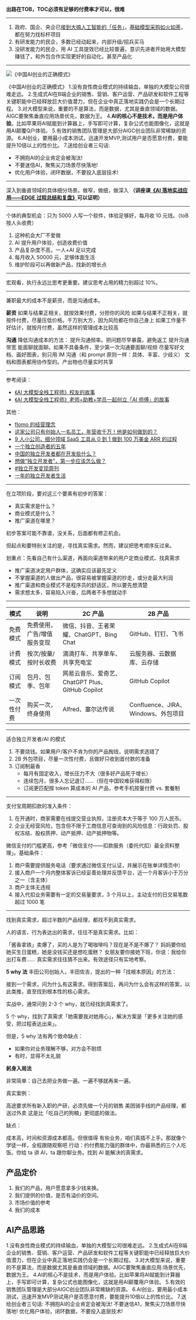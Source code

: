 **出路在TOB，TOC必须有足够的付费率才可以，很难**

----------------------------------------------------------------

1. 政府、国企、央企已[接到大搞人工智能的「任务」](http://www.sasac.gov.cn/n2588025/n2588139/c30132964/content.html)，[基础模型采购如火如荼](https://mp.weixin.qq.com/s/EZ-FXqH7t5hbtSayf2jjtw)，都在努力找标杆项目
2. 有研发能力的民企，多数已经动起来，内部升级/招兵买马
3. 没研发能力的民企，用 AI 工具提效已经比较普遍，意识先进者开始用大模型赚钱了，和外包合作实现更好的自动化，甚至产品化

----------------------------------------------------------------

![《中国AI创业的正确模式》](./assets/zhu.jpg)

《中国AI创业的正确模式》
1.没有良性商业模式的持续输血，单独的大模型公司很难走远。
2.生成式AI在B端企业的销售、营销、客户运营、产品研发和软件工程等关键职能中已经释放巨大价值潜力，但在企业中真正落地实践仍会是一个长期过程。
3.对大模型来说，重要的不是算法，而是数据，尤其是垂直领域的数据。AIGC要聚焦垂直应用场景优先，数据为王。
4.**AI的核心不是技术，而是用户体验**。比如苹果将AI赋能到计算器上，手写即可计算，复杂公式也能图像化，这就是用AI颠覆Q户体验。
5.有效的销售团队管理是大部分AIGC创业团队非常稀缺的资源。
6.AI创业，要用最小成本测试，迅速开发MVP,测试用户是否愿意付费，要能提升10倍以上的性价比。
7.送给创业者三句话:
- 不拥抱AI的企业肯定会被淘汰!
- 不要迷信AI，聚焦尖刀场景尽快落地!
- 优化用户体验，闭环数据，不要投入底层技术!

----------------------------------------------------------------

深入到垂直领域的具体细分场景。做窄，做细，做深入 
**（讲座课[《AI 落地实战应用——EDGE 过程总结和复盘》](https://www.zhihu.com/xen/market/training/training-video/1720187095111565312/1770874015751532546)可以证明）**


----------------------------------------------------------------

个体的典型机会：只为 5000 人写一个软件，体验足够好，每月收 10 元钱。（toB按人头收费）

1. 这种机会大厂不爱做
2. AI 提升用户体验，创造收费价值
3. 产品复杂度不高，一人+AI 足以完成
4. 每月收入 50000 元，足够体面生活
5. 维护阶段可以再做新产品，找新的增长点

----------------------------------------------------------------

宏观看，执行永远比思考更重要。建议思考占用的精力别超过 10%。

----------------------------------------------------------------

兼职最大的成本不是薪资，而是沟通成本。

**薪资**
如果与结果正相关，就按效果付费，分担你的风险
如果与结果不正相关，就按件付费，尽量压低价格。千万别大方，因为风险都在你自己身上
如果工作量不好估计，就按月付费，虽然这样的管理成本比较高

**沟通**
降低沟通成本的方法：
提升沟通频率。把问题尽早暴露，避免返工
提升沟通带宽
能面聊就面聊。如果不具备条件，至少第一次沟通要面聊/视频
尽量写好文档、画好图表，别只用 IM 沟通（和 prompt 原则一样：具体、丰富、少歧义）
文档和图表都用协作型的。产出物也尽量实时共享

----------------------------------------------------------------

参考阅读：

- [《AI 大模型全栈工程师》校友的故事](https://www.bilibili.com/video/BV1afepehEhm/)
- [《AI 大模型全栈工程师》老师+助教+学员一起创立「AI 师傅」的故事](https://mp.weixin.qq.com/s/A1rAbXYVkCpiWnyZIhSCyA)

其他：

- [flomo 的经营理念](https://help.flomoapp.com/about-us/about-us/company-concept.html)
- [这家公司只有创始人一名员工，年营收千万！他是如何做到的？](https://mp.weixin.qq.com/s/pznEq8JHRMtaSlO_OvzjYQ)
- [9 人小公司，细分领域 SaaS 工具从 0 到 1 做到 100 万美金 ARR 的过程](https://mp.weixin.qq.com/s/Xvj7Y7NyTILmyS287ymQOg)
- [一个独立创造者的五年](https://mp.weixin.qq.com/s/x6PLSIMn_1qcKnXWPT-J-Q)
- [中国的独立开发者都在开发些什么？](https://mp.weixin.qq.com/s/izJdOMP0LY1VeBmzpnXScQ)
- [想做“独立开发者”，第一步应该怎么做？](https://mp.weixin.qq.com/s/5q6WYfr6G2zKru0LcvvPUw)
- [#独立开发变现周刊](https://mp.weixin.qq.com/mp/appmsgalbum?__biz=MjM5OTM3NzAwNg==&action=getalbum&album_id=1857680644290478080&scene=173&from_msgid=2649285309&from_itemidx=1&count=3&nolastread=1#wechat_redirect)
- [一年的独立开发者生活](https://www.maliquankai.com/2018/08/08/2018-08-08-oneyear-developer/)

----------------------------------------------------------------


在立项阶段，要对这三个要素有初步的答案：

- 真实需求是什么？
- 商业模式是什么？
- 推广渠道在哪里？

初步答案可能不靠谱，没关系，后面都有修正机会。

但起点和要特别关注的是，寻找真实需求。然而，建议把思考顺序反过来。

划重点：先看自己有什么渠道，再面向渠道带来的用户定商业模式、找真需求
- 推广渠道决定用户群体，这确实应该最先定义
- 不掌握渠道的人做出产品，很容易被掌握渠道的抄走，或分走最大利润
- 推广渠道和商业模式不是程序员的舒适区，所以要先想清楚
- 需求想太多，容易陷入兴奋，后两者不多想就动手

------------------------------------------------------------------

| 模式       | 说明                        | 2C 产品                                          | 2B 产品                             |
| ---------- | --------------------------- | ------------------------------------------------ | ----------------------------------- |
| 免费模式   | 免费使用，广告/增值服务变现 | 微信、抖音、王者荣耀、ChatGPT、Bing Chat         | GitHub、钉钉、飞书                  |
| 计费模式   | 按次/按量/按时长收费        | 滴滴打车、共享单车、共享充电宝                   | 云服务器、云数据库、云存储          |
| 订阅模式   | 包月、包季、包年            | 网易云音乐、爱奇艺、ChatGPT Plus、GitHub Copilot | GitHub Copilot                      |
| 一次性付费 | 购买一次，终身使用          | Alfred、塞尔达传说                               | Confluence、JIRA、Windows、外包项目 |

------------------------------------------------------------------

适合独立开发者/AI 的模式

1. 不要烧钱。如果用户/客户不肯为你的产品掏钱，说明需求选错了
2. 2B 外包项目，尽量一次性付费，且做好只收到首付款的准备
3. 订阅制最香
   - 每月有固定收入，增长压力不大（很多好产品死于增长）
   - 连续包月，很多人忘记退订……（但在中国较难获得权限）
   - 订阅更匹配按 token 算成本的 AI 产品，参考手机按量付费 vs. 套餐制

------------------------------------------------------------------

支付宝周期扣款的准入条件：

1. 在开通时，商家需要在线提交营业执照，注册资本大于等于 100 万人民币。
2. 企业无经营风险，包含但不限于工商信息可查询到的风险信息：行政处罚、股权冻结、股权质押、动产抵押、动产抵押物等。

微信支付的门槛更高，参考「微信支付——扣款服务（委托代扣）最全资料整理」。基础条件：

1. 商户需要提供服务电话（要求通过微信支付认证，并展示在账单详情页中）
2. 接入商户一个月内整体客诉已经妥善处理并反馈平台，近一个月客诉小于万分之一（含主体）
3. 商户主体无违规
4. 接入代扣业务需要有一定的交易量要求，3 个月以上，主动支付的日交易笔数超过 1000 笔


------------------------------------------------------------------

找到真实需求，超过半数的产品经理，都找不到真实需求。

人的语言、行为表达出的需求，往往不是真实需求。比如：

「酱香拿铁」卖爆了，买的人是为了喝咖啡吗？现在是不是不爆了？
妈妈要你给她买生日蛋糕，她是没钱买还是想吃蛋糕？
女朋友要你接她下班，你说：我给你出打车费……
真实需求往往猜不出来。有效途径只有实地考察。

**5 why 法**
丰田公司创始人，丰田佐吉，提出的一种「找根本原因」的方法：

接到一个需求，问为什么有这需求。得到答案后，再问为什么会有这样的答案，以此类推，直至找到根本性的核心需求。

实战中，通常问到 2-3 个 why，就已经找到真需求了。

5 个 why，找到了真需求「她需要我对她用心」，解决方案是「更多关注她的感受，把过程表达出来」。

但是，5 why 法有两个致命缺点：

- 如果你对业务理解不够，对方会不耐烦
- 有时，显得不太礼貌

**躬身入局法**

非常简单：自己去把业务做一遍。一遍不够就再来一遍。

真实案例：

高途要求所有新入职的产研，必须先做一个月的销售
美团骑手线的产品经理，都送过外卖
这是比「吃自己的狗粮」更彻底的做法。

缺点：

成本高，时间和资源成本都高。但很值得
有些业务，咱们真插不上手。那就像个学徒一样，全程跟随观察吧
行动：约付费能力强的群体中，你最熟悉的三个人吃饭。你给 ta 讲 AI，ta 跟你聊业务。找到 AI 能解决的真需求。


## 产品定价

1. 我们的产品，用户愿意拿多少钱来换。
2. 我们提供的价值，是否有溢价的空间。
3. 市场价值的参考
4. 我们的成本



## AI产品思路

1.没有良性商业模式的持续输血，单独的大模型公司很难走远。
2.生成式AI在B端企业的销售、营销、客户运营、产品研发和软件工程等关键职能中已经释放巨大价值潜力，但在企业中真正落地实践仍会是一个长期过程。
3.对大模型来说，重要的不是算法，而是数据尤其是垂直领域的数据。AIGC要聚焦垂直应用:场景优先，数据为王。
4.AI的核心不是技术，而是用户体验。比如苹果将AI赋能到计算器上，手写即可计算，复杂公式也能图像化，这就是用AI颠覆用户体验。
5.有效的销售团队管理是大部分AIGC创业团队非常稀缺的资源。
6.AI创业，要用最小成本测试，迅速开发MVP测试用户是否愿意付费，要能提升10倍以上的性价比。
7.送给创业者三句话:
不拥抱AI的企业肯定会被淘汰!
不要迷信A1，聚焦尖刀场景尽快落地!
优化用户体验，闭环数据，不要投入底层技术!